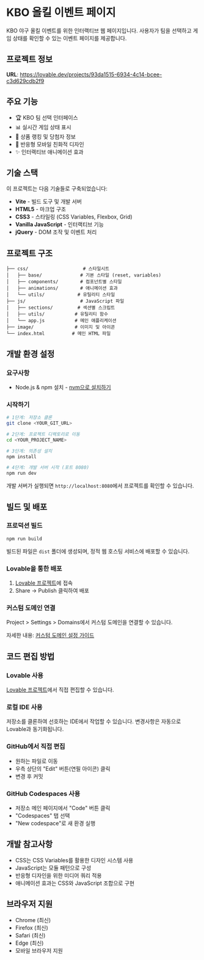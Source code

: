 
# KBO 올킬 이벤트 페이지

KBO 야구 올킬 이벤트를 위한 인터랙티브 웹 페이지입니다. 사용자가 팀을 선택하고 게임 상태를 확인할 수 있는 이벤트 페이지를 제공합니다.

## 프로젝트 정보

**URL**: https://lovable.dev/projects/93da1515-6934-4c14-bcee-c3d629cdb2f9

## 주요 기능

- 🏆 KBO 팀 선택 인터페이스
- 📊 실시간 게임 상태 표시
- 🎁 상품 랭킹 및 당첨자 정보
- 📱 반응형 모바일 친화적 디자인
- ✨ 인터랙티브 애니메이션 효과

## 기술 스택

이 프로젝트는 다음 기술들로 구축되었습니다:

- **Vite** - 빌드 도구 및 개발 서버
- **HTML5** - 마크업 구조
- **CSS3** - 스타일링 (CSS Variables, Flexbox, Grid)
- **Vanilla JavaScript** - 인터랙티브 기능
- **jQuery** - DOM 조작 및 이벤트 처리

## 프로젝트 구조

```
├── css/                    # 스타일시트
│   ├── base/              # 기본 스타일 (reset, variables)
│   ├── components/        # 컴포넌트별 스타일
│   ├── animations/        # 애니메이션 효과
│   └── utils/            # 유틸리티 스타일
├── js/                    # JavaScript 파일
│   ├── sections/         # 섹션별 스크립트
│   ├── utils/           # 유틸리티 함수
│   └── app.js           # 메인 애플리케이션
├── image/               # 이미지 및 아이콘
└── index.html          # 메인 HTML 파일
```

## 개발 환경 설정

### 요구사항

- Node.js & npm 설치 - [nvm으로 설치하기](https://github.com/nvm-sh/nvm#installing-and-updating)

### 시작하기

```sh
# 1단계: 저장소 클론
git clone <YOUR_GIT_URL>

# 2단계: 프로젝트 디렉토리로 이동
cd <YOUR_PROJECT_NAME>

# 3단계: 의존성 설치
npm install

# 4단계: 개발 서버 시작 (포트 8080)
npm run dev
```

개발 서버가 실행되면 `http://localhost:8080`에서 프로젝트를 확인할 수 있습니다.

## 빌드 및 배포

### 프로덕션 빌드

```sh
npm run build
```

빌드된 파일은 `dist` 폴더에 생성되며, 정적 웹 호스팅 서비스에 배포할 수 있습니다.

### Lovable을 통한 배포

1. [Lovable 프로젝트](https://lovable.dev/projects/93da1515-6934-4c14-bcee-c3d629cdb2f9)에 접속
2. Share → Publish 클릭하여 배포

### 커스텀 도메인 연결

Project > Settings > Domains에서 커스텀 도메인을 연결할 수 있습니다.

자세한 내용: [커스텀 도메인 설정 가이드](https://docs.lovable.dev/tips-tricks/custom-domain#step-by-step-guide)

## 코드 편집 방법

### Lovable 사용

[Lovable 프로젝트](https://lovable.dev/projects/93da1515-6934-4c14-bcee-c3d629cdb2f9)에서 직접 편집할 수 있습니다.

### 로컬 IDE 사용

저장소를 클론하여 선호하는 IDE에서 작업할 수 있습니다. 변경사항은 자동으로 Lovable과 동기화됩니다.

### GitHub에서 직접 편집

- 원하는 파일로 이동
- 우측 상단의 "Edit" 버튼(연필 아이콘) 클릭
- 변경 후 커밋

### GitHub Codespaces 사용

- 저장소 메인 페이지에서 "Code" 버튼 클릭
- "Codespaces" 탭 선택
- "New codespace"로 새 환경 실행

## 개발 참고사항

- CSS는 CSS Variables를 활용한 디자인 시스템 사용
- JavaScript는 모듈 패턴으로 구성
- 반응형 디자인을 위한 미디어 쿼리 적용
- 애니메이션 효과는 CSS와 JavaScript 조합으로 구현

## 브라우저 지원

- Chrome (최신)
- Firefox (최신)
- Safari (최신)
- Edge (최신)
- 모바일 브라우저 지원
